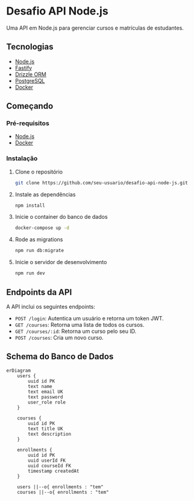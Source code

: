# Desafio API Node.js

Uma API em Node.js para gerenciar cursos e matrículas de estudantes.

## Tecnologias

- [Node.js](https.://nodejs.org/en)
- [Fastify](https://www.fastify.io/)
- [Drizzle ORM](https://orm.drizzle.team/)
- [PostgreSQL](https://www.postgresql.org/)
- [Docker](https://www.docker.com/)

## Começando

### Pré-requisitos

- [Node.js](https://nodejs.org/en)
- [Docker](https://www.docker.com/)

### Instalação

1. Clone o repositório
   ```sh
   git clone https://github.com/seu-usuario/desafio-api-node-js.git
   ```
2. Instale as dependências
   ```sh
   npm install
   ```
3. Inicie o container do banco de dados
   ```sh
   docker-compose up -d
   ```
4. Rode as migrations
   ```sh
   npm run db:migrate
   ```
5. Inicie o servidor de desenvolvimento
   ```sh
   npm run dev
   ```

## Endpoints da API

A API inclui os seguintes endpoints:

- `POST /login`: Autentica um usuário e retorna um token JWT.
- `GET /courses`: Retorna uma lista de todos os cursos.
- `GET /courses/:id`: Retorna um curso pelo seu ID.
- `POST /courses`: Cria um novo curso.

## Schema do Banco de Dados

```mermaid
erDiagram
    users {
        uuid id PK
        text name
        text email UK
        text password
        user_role role
    }

    courses {
        uuid id PK
        text title UK
        text description
    }

    enrollments {
        uuid id PK
        uuid userId FK
        uuid courseId FK
        timestamp createdAt
    }

    users ||--o{ enrollments : "tem"
    courses ||--o{ enrollments : "tem"
```
